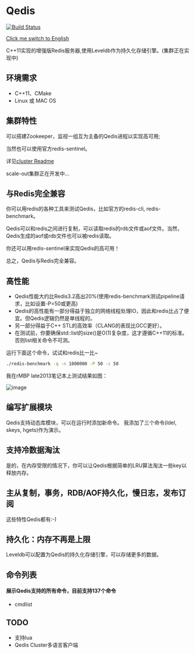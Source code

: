 # Qedis
[![Build Status](https://travis-ci.org/loveyacper/Qedis.svg?branch=master)](https://travis-ci.org/loveyacper/Qedis)

[Click me switch to English](README.en.md)

C++11实现的增强版Redis服务器,使用Leveldb作为持久化存储引擎。(集群正在实现中)

## 环境需求
* C++11、CMake
* Linux 或 MAC OS

## 集群特性
 可以搭建Zookeeper，监视一组互为主备的Qedis进程以实现高可用;

 当然也可以使用官方redis-sentinel。

 详见[cluster Readme](QCluster/README.md)

 scale-out集群正在开发中...

## 与Redis完全兼容
 你可以用redis的各种工具来测试Qedis，比如官方的redis-cli, redis-benchmark。

 Qedis可以和redis之间进行复制，可以读取redis的rdb文件或aof文件。当然，Qedis生成的aof或rdb文件也可以被redis读取。

 你还可以用redis-sentinel来实现Qedis的高可用！

 总之，Qedis与Redis完全兼容。

## 高性能
- Qedis性能大约比Redis3.2高出20%(使用redis-benchmark测试pipeline请求，比如设置-P=50或更高)
- Qedis的高性能有一部分得益于独立的网络线程处理IO，因此和redis比占了便宜。但Qedis逻辑仍然是单线程的。
- 另一部分得益于C++ STL的高效率（CLANG的表现比GCC更好）。
- 在测试前，你要确保std::list的size()是O(1)复杂度，这才遵循C++11的标准。否则list相关命令不可测。

运行下面这个命令，试试和redis比一比~
```bash
./redis-benchmark -q -n 1000000 -P 50 -c 50
```

 我在rMBP late2013笔记本上测试结果如图：

![image](https://github.com/loveyacper/Qedis/blob/master/performance.png)


## 编写扩展模块
 Qedis支持动态库模块，可以在运行时添加新命令。
 我添加了三个命令(ldel, skeys, hgets)作为演示。

## 支持冷数据淘汰
 是的，在内存受限的情况下，你可以让Qedis根据简单的LRU算法淘汰一些key以释放内存。

## 主从复制，事务，RDB/AOF持久化，慢日志，发布订阅
 这些特性Qedis都有:-)

## 持久化：内存不再是上限
 Leveldb可以配置为Qedis的持久化存储引擎，可以存储更多的数据。


## 命令列表
#### 展示Qedis支持的所有命令，目前支持137个命令
- cmdlist

## TODO
* 支持lua
* Qedis Cluster多语言客户端
